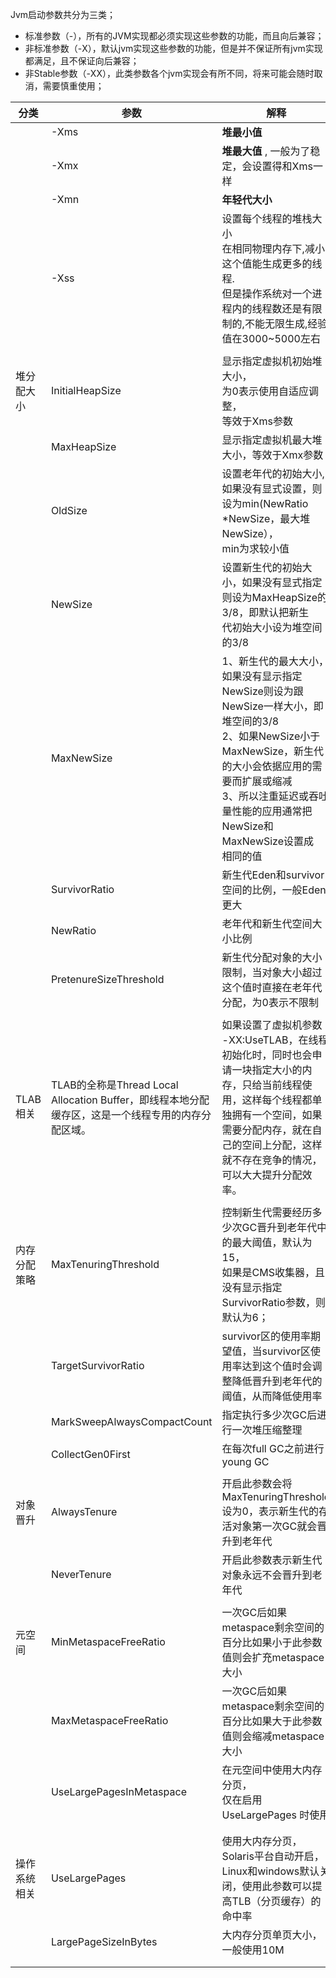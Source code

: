 Jvm启动参数共分为三类；

- 标准参数（-），所有的JVM实现都必须实现这些参数的功能，而且向后兼容；
- 非标准参数（-X），默认jvm实现这些参数的功能，但是并不保证所有jvm实现都满足，且不保证向后兼容；
- 非Stable参数（-XX），此类参数各个jvm实现会有所不同，将来可能会随时取消，需要慎重使用；





| 分类         | 参数                                                         | 解释                                                         | 默认值                 |
| ------------ | ------------------------------------------------------------ | ------------------------------------------------------------ | ---------------------- |
|              | -Xms                                                         | **堆最小值**                                                 |                        |
|              | -Xmx                                                         | **堆最大值** , 一般为了稳定，会设置得和Xms一样               |                        |
|              | -Xmn                                                         | **年轻代大小**                                               |                        |
|              | -Xss                                                         | 设置每个线程的堆栈大小<br>在相同物理内存下,减小这个值能生成更多的线程.<br/>但是操作系统对一个进程内的线程数还是有限制的,不能无限生成,经验值在3000~5000左右 | 1K                     |
|              |                                                              |                                                              |                        |
| 堆分配大小   | InitialHeapSize                                              | 显示指定虚拟机初始堆大小，<br/>为0表示使用自适应调整，<br/>等效于Xms参数 | 0                      |
|              | MaxHeapSize                                                  | 显示指定虚拟机最大堆大小，等效于Xmx参数                      | ScaleForWordSize(96*M) |
|              | OldSize                                                      | 设置老年代的初始大小,<br>如果没有显式设置，则设为min(NewRatio *NewSize，最大堆NewSize），<br/>min为求较小值 | ScaleForWordSize(4*M)  |
|              | NewSize                                                      | 设置新生代的初始大小，如果没有显式指定则设为MaxHeapSize的3/8，即默认把新生<br/>代初始大小设为堆空间的3/8 | ScaleForWordSize(1*M)  |
|              | MaxNewSize                                                   | 1、新生代的最大大小，如果没有显示指定NewSize则设为跟NewSize一样大小，即堆空间的3/8<br>2、如果NewSize小于MaxNewSize，新生代的大小会依据应用的需要而扩展或缩减<br>3、所以注重延迟或吞吐量性能的应用通常把NewSize和MaxNewSize设置成<br/>相同的值 | max_uintx              |
|              | SurvivorRatio                                                | 新生代Eden和survivor空间的比例，一般Eden更大                 | 8                      |
|              | NewRatio                                                     | 老年代和新生代空间大小比例                                   | 2                      |
|              | PretenureSizeThreshold                                       | 新生代分配对象的大小限制，当对象大小超过这个值时直接在老年代分配，为0表示不限制 | 0                      |
|              |                                                              |                                                              |                        |
| TLAB相关     | TLAB的全称是Thread Local Allocation Buffer，即线程本地分配缓存区，这是一个线程专用的内存分配区域。 | 如果设置了虚拟机参数 -XX:UseTLAB，在线程初始化时，同时也会申请一块指定大小的内存，只给当前线程使用，这样每个线程都单独拥有一个空间，如果需要分配内存，就在自己的空间上分配，这样就不存在竞争的情况，可以大大提升分配效率。 | 暂时没写，不经常使用   |
|              |                                                              |                                                              |                        |
| 内存分配策略 | MaxTenuringThreshold                                         | 控制新生代需要经历多少次GC晋升到老年代中的最大阈值，默认为15，<br/>如果是CMS收集器，且没有显示指定SurvivorRatio参数，则默认为6； | 15                     |
|              | TargetSurvivorRatio                                          | survivor区的使用率期望值，当survivor区使用率达到这个值时会调整降低晋升到老年代的阈值，从而降低使用率 | 50                     |
|              | MarkSweepAlwaysCompactCount                                  | 指定执行多少次GC后进行一次堆压缩整理                         | 4                      |
|              | CollectGen0First                                             | 在每次full GC之前进行young GC                                | false                  |
|              |                                                              |                                                              |                        |
| 对象晋升     | AlwaysTenure                                                 | 开启此参数会将MaxTenuringThreshold设为0，表示新生代的存活对象第一次GC就会晋升到老年代 | false                  |
|              | NeverTenure                                                  | 开启此参数表示新生代对象永远不会晋升到老年代                 | false                  |
|              |                                                              |                                                              |                        |
| 元空间       | MinMetaspaceFreeRatio                                        | 一次GC后如果metaspace剩余空间的百分比如果小于此参数值则会扩充metaspace大小 | 40                     |
|              | MaxMetaspaceFreeRatio                                        | 一次GC后如果metaspace剩余空间的百分比如果大于此参数值则会缩减metaspace大小 | 70                     |
|              | UseLargePagesInMetaspace                                     | 在元空间中使用大内存分页，<br>仅在启用UseLargePages 时使用   | false                  |
|              |                                                              |                                                              |                        |
|              |                                                              |                                                              |                        |
| 操作系统相关 | UseLargePages                                                | 使用大内存分页，Solaris平台自动开启，Linux和windows默认关闭，使用此参数可以提<br/>高TLB（分页缓存）的命中率 | true                   |
|              | LargePageSizeInBytes                                         | 大内存分页单页大小，一般使用10M                              | 0                      |
|              |                                                              |                                                              |                        |
|              |                                                              |                                                              |                        |

